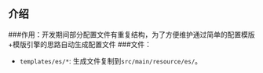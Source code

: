 ## 介绍

###作用：开发期间部分配置文件有重复结构，为了方便维护通过简单的配置模版+模版引擎的思路自动生成配置文件
###文件：
- `templates/es/*`: 生成文件复制到`src/main/resource/es/`。
